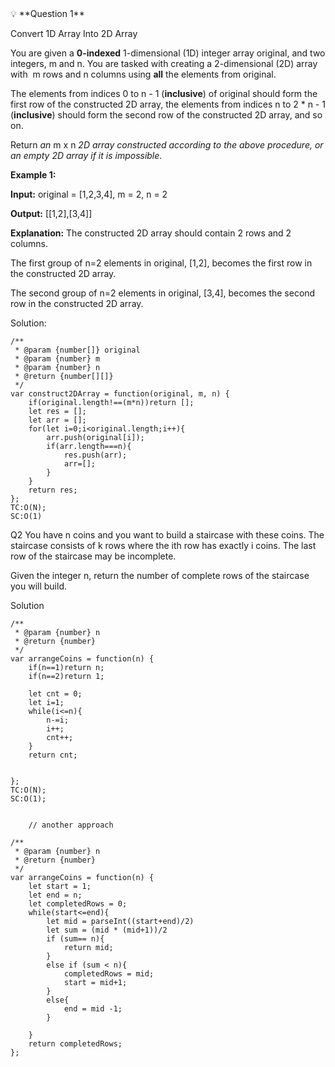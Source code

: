 <aside>
💡 **Question 1**

Convert 1D Array Into 2D Array

You are given a **0-indexed** 1-dimensional (1D) integer array original, and two integers, m and n. You are tasked with creating a 2-dimensional (2D) array with  m rows and n columns using **all** the elements from original.

The elements from indices 0 to n - 1 (**inclusive**) of original should form the first row of the constructed 2D array, the elements from indices n to 2 * n - 1 (**inclusive**) should form the second row of the constructed 2D array, and so on.

Return *an* m x n *2D array constructed according to the above procedure, or an empty 2D array if it is impossible*.

**Example 1:**


**Input:** original = [1,2,3,4], m = 2, n = 2

**Output:** [[1,2],[3,4]]

**Explanation:** The constructed 2D array should contain 2 rows and 2 columns.

The first group of n=2 elements in original, [1,2], becomes the first row in the constructed 2D array.

The second group of n=2 elements in original, [3,4], becomes the second row in the constructed 2D array.

Solution:

```
/**
 * @param {number[]} original
 * @param {number} m
 * @param {number} n
 * @return {number[][]}
 */
var construct2DArray = function(original, m, n) {
    if(original.length!==(m*n))return [];
    let res = [];
    let arr = [];
    for(let i=0;i<original.length;i++){
        arr.push(original[i]);
        if(arr.length===n){
            res.push(arr);
            arr=[];
        }
    }
    return res;
};
TC:O(N);
SC:O(1)
```

Q2 You have n coins and you want to build a staircase with these coins. The staircase consists of k rows where the ith row has exactly i coins. The last row of the staircase may be incomplete.

Given the integer n, return the number of complete rows of the staircase you will build.

Solution
```
/**
 * @param {number} n
 * @return {number}
 */
var arrangeCoins = function(n) {
    if(n==1)return n;
    if(n==2)return 1;
    
    let cnt = 0;
    let i=1;
    while(i<=n){
        n-=i;
        i++;
        cnt++;  
    }
    return cnt;


};
TC:O(N);
SC:O(1);


    // another approach

/**
 * @param {number} n
 * @return {number}
 */
var arrangeCoins = function(n) {
    let start = 1;
    let end = n;
    let completedRows = 0;
    while(start<=end){
        let mid = parseInt((start+end)/2)
        let sum = (mid * (mid+1))/2
        if (sum== n){
            return mid;
        }
        else if (sum < n){
            completedRows = mid;
            start = mid+1;
        }
        else{
            end = mid -1;
        }

    }
    return completedRows;
};
```

